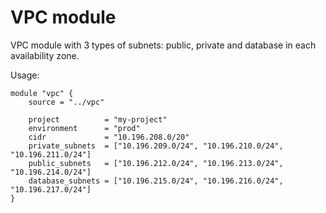 VPC module
==========

VPC module with 3 types of subnets: public, private and database in each availability zone.

Usage:

    module "vpc" {
        source = "../vpc"

        project          = "my-project"
        environment      = "prod"
        cidr             = "10.196.208.0/20"
        private_subnets  = ["10.196.209.0/24", "10.196.210.0/24", "10.196.211.0/24"]
        public_subnets   = ["10.196.212.0/24", "10.196.213.0/24", "10.196.214.0/24"]
        database_subnets = ["10.196.215.0/24", "10.196.216.0/24", "10.196.217.0/24"]
    }
